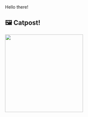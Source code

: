Hello there!



## 🖼️ Catpost!

<sub>
    <img src="https://cdn2.thecatapi.com/images/Qc0M-nsWP.jpg" height="256">
</sub>

